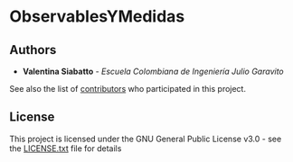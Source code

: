 # ObservablesYMedidas


## Authors

* **Valentina Siabatto** - *Escuela Colombiana de Ingeniería Julio Garavito* 

See also the list of [contributors](https://github.com/Siabell/AREP-lab1-introduccion/graphs/contributors) who participated in this project.

## License

This project is licensed under the GNU General Public License v3.0 - see the [LICENSE.txt](LICENSE.txt) file for details
